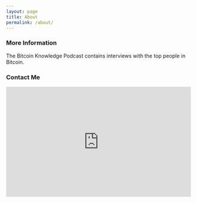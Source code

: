 ```yaml
---
layout: page
title: About
permalink: /about/
---
```


### More Information

The Bitcoin Knowledge Podcast contains interviews with the top people in Bitcoin.

### Contact Me

<center><iframe src="https://www.speakpipe.com/widget/inline/za0jehigyq93yrirw1v9vwzrzut6t00s" frameborder="0" width="100%" height="300px"></iframe></center>